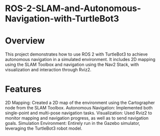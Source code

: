 # ROS-2-SLAM-and-Autonomous-Navigation-with-TurtleBot3

# Overview

This project demonstrates how to use ROS 2 with TurtleBot3 to achieve autonomous navigation in a simulated environment. It includes 2D mapping using the SLAM Toolbox and navigation using the Nav2 Stack, with visualization and interaction through Rviz2.

# Features

2D Mapping: Created a 2D map of the environment using the Cartographer node from the SLAM Toolbox.
Autonomous Navigation: Implemented both single-point and multi-pose navigation tasks.
Visualization: Used Rviz2 to monitor mapping and navigation progress, as well as to send navigation goals.
Simulation Environment: Entirely run in the Gazebo simulator, leveraging the TurtleBot3 robot model.
